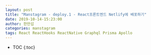 ```yaml
---
layout: post
title: "Manstagram - deploy.1 - React프론트엔드 Netlify에 배포하기"
date: 2019-10-14-15:23:00
author: 한만섭
categories: manstagram
tags: React ReactHooks ReactNative Graphql Prisma Apollo
---
```




* TOC
{:toc}



